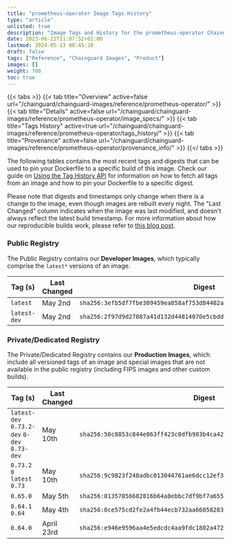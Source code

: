 ```yaml
---
title: "prometheus-operator Image Tags History"
type: "article"
unlisted: true
description: "Image Tags and History for the prometheus-operator Chainguard Image"
date: 2023-06-22T11:07:52+02:00
lastmod: 2024-05-13 00:45:28
draft: false
tags: ["Reference", "Chainguard Images", "Product"]
images: []
weight: 700
toc: true
---
```


{{< tabs >}}
{{< tab title="Overview" active=false url="/chainguard/chainguard-images/reference/prometheus-operator/" >}}
{{< tab title="Details" active=false url="/chainguard/chainguard-images/reference/prometheus-operator/image_specs/" >}}
{{< tab title="Tags History" active=true url="/chainguard/chainguard-images/reference/prometheus-operator/tags_history/" >}}
{{< tab title="Provenance" active=false url="/chainguard/chainguard-images/reference/prometheus-operator/provenance_info/" >}}
{{</ tabs >}}

The following tables contains the most recent tags and digests that can be used to pin your Dockerfile to a specific build of this image. Check our guide on [Using the Tag History API](/chainguard/chainguard-images/using-the-tag-history-api/) for information on how to fetch all tags from an image and how to pin your Dockerfile to a specific digest.

Please note that digests and timestamps only change when there is a change to the image, even though images are rebuilt every night. The "Last Changed" column indicates when the image was last modified, and doesn't always reflect the latest build timestamp. For more information about how our reproducible builds work, please refer to [this blog post](https://www.chainguard.dev/unchained/reproducing-chainguards-reproducible-image-builds).

### Public Registry
The Public Registry contains our **Developer Images**, which typically comprise the `latest*` versions of an image.

| Tag (s)       | Last Changed | Digest                                                                    |
|---------------|--------------|---------------------------------------------------------------------------|
|  `latest`     | May 2nd      | `sha256:3efb5df7fbe309459ea858af753d84402adf6e2ce5fe2cfd34e4521bd0e216b3` |
|  `latest-dev` | May 2nd      | `sha256:2f97d9d27087a41d132d44814070e5cbdd9880be9d94155000b0fe3288cf26cd` |


### Private/Dedicated Registry
The Private/Dedicated Registry contains our **Production Images**, which include all versioned tags of an image and special images that are not available in the public registry (including FIPS images and other custom builds).

| Tag (s)                                       | Last Changed | Digest                                                                    |
|-----------------------------------------------|--------------|---------------------------------------------------------------------------|
|  `latest-dev` `0.73.2-dev` `0-dev` `0.73-dev` | May 10th     | `sha256:50c8853c844e863ff423c8dfb983b4ca426727607d73c120230365e6bf8beb0e` |
|  `0.73.2` `0` `latest` `0.73`                 | May 10th     | `sha256:9c9823f248adbc013044761ae6dcc12ef3873fa3789d5478d4046bffc5893b00` |
|  `0.65.0`                                     | May 5th      | `sha256:01357056682816b64a8ebbc7df9bf7a65531d7b04c3964b6d991f9e8c3e4a91f` |
|  `0.64.1` `0.64`                              | May 4th      | `sha256:0ce575cd2fe2a4fb44ecb732aa66058283bc0757313c0515f39fe489a2dd735b` |
|  `0.64.0`                                     | April 23rd   | `sha256:e946e9596aa4e5edcdc4aa9fdc1802a472eef0419084844303446c9c0db0fe23` |

